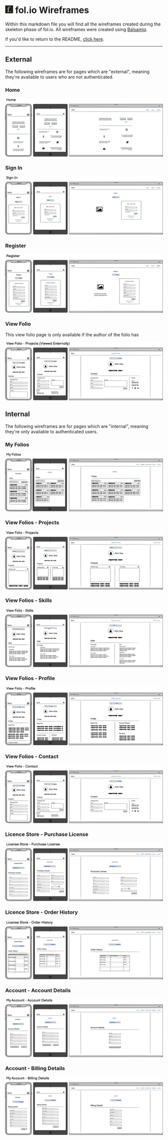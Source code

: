 # <img src="readme/images/general/fol.io-short-logo-readme-header.png" height="25"> fol.io Wireframes

Within this markdown file you will find all the wireframes created during the skeleton phase of fol.io. All wireframes were created using [Balsamiq](https://balsamiq.com/).

If you'd like to return to the README, [click here](README.md).

<hr>

## External

The following wireframes are for pages which are "external", meaning they're available to users who are not authenticated.

### Home

<img src="readme/images/skeleton/wireframe-home.png">

<br>

### Sign In

<img src="readme/images/skeleton/wireframe-sign-in.png">

<br>

### Register

<img src="readme/images/skeleton/wireframe-register.png">

<br>

### View Folio

This view folio page is only available if the author of the folio has 

<img src="readme/images/skeleton/wireframe-view-folio-contact-external.png">

<br>

## Internal

The following wireframes are for pages which are "internal", meaning they're only available to authenticated users.

### My Folios

<img src="readme/images/skeleton/wireframe-my-folios.png">

### View Folios - Projects

<img src="readme/images/skeleton/wireframe-view-folio-projects.png">

### View Folios - Skills

<img src="readme/images/skeleton/wireframe-view-folio-skills.png">

### View Folios - Profile

<img src="readme/images/skeleton/wireframe-view-folio-profile.png">

### View Folios - Contact

<img src="readme/images/skeleton/wireframe-view-folio-contact.png">

### Licence Store - Purchase License

<img src="readme/images/skeleton/wireframe-license-store-purchase-license.png">

### Licence Store - Order History

<img src="readme/images/skeleton/wireframe-license-store-order-history.png">

### Account - Account Details

<img src="readme/images/skeleton/wireframe-account-account-details.png">

### Account - Billing Details

<img src="readme/images/skeleton/wireframe-account-billing-details.png">

